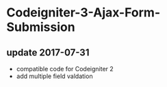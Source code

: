 # Codeigniter-3-Ajax-Form-Submission
## update 2017-07-31
* compatible code for Codeigniter 2 
* add multiple field valdation
  
